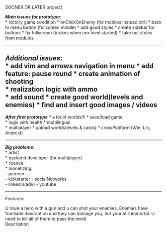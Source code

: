 SOONER OR LATER project)

***Main issues for prototype***:  
    * victory game condition
    * onClickOnEnemy (for mobiles instead ctrl)
    * back to menu button (fullscreen mobile)
    * add good styles 
    * create sidebar for buttons
    * fix fullscrean (brokes when nex level started)
    * take out styles from modules

---
***Additional issues***:  
    * add vim and arrows navigation in menu
    * add feature: pause round
    * create animation of shooting  
    * realization logic with ammo  
    * add sound
    * create good world(levels and enemies)
    * find and insert good images / videos
---
***After first prototype***
    * a lot of worlds!!!
    * save/load game   
    * logic with health
    * multilingual  
    * multiplayer
    * upload worlds(levels & cards)
    * crossPlatform (Win, Lin, Android)

---
***Big problems***:  
    * artist  
    * backend developer (for multiplayer)  
    * licence  
    * monetizing:  
    - patreon  
    - kickstarter 
    - socialNetworks  
        - linkedin(adv)
        - youtube  

---

Features:
  
U have a hero with a gun and u can shot your enemies. Enemies have frontside description and they can damage you, but your   still immortal. U need to kill all of them to pass the level)  
Description

